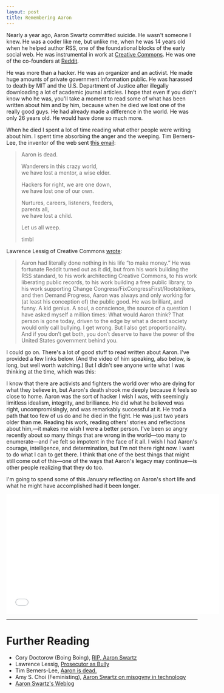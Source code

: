 ```yaml
---
layout: post
title: Remembering Aaron
---
```


Nearly a year ago, Aaron Swartz committed suicide. He wasn't someone I knew. He was a coder like me, but unlike me, when he was 14 years old when he helped author RSS, one of the foundational blocks of the early social web. He was instrumental in work at [Creative Commons](http://creativecommons.org/). He was one of the co-founders at [Reddit](http://www.reddit.com/).

He was more than a hacker. He was an organizer and an activist. He made huge amounts of private government information public. He was harassed to death by MIT and the U.S. Department of Justice after illegally downloading a lot of academic journal articles. I hope that even if you didn't know who he was, you'll take a moment to read some of what has been written about him and by him, because when he died we lost one of the really good guys. He had already made a difference in the world. He was only 26 years old. He would have done so much more.

When he died I spent a lot of time reading what other people were writing about him. I spent time absorbing the anger and the weeping. Tim Berners-Lee, the inventor of the web sent [this email](http://lists.w3.org/Archives/Public/www-tag/2013Jan/0017.html):

> Aaron is dead.  
>   
> Wanderers in this crazy world,  
> we have lost a mentor, a wise elder.  
>   
> Hackers for right, we are one down,  
> we have lost one of our own.  
>   
> Nurtures, careers, listeners, feeders,  
> parents all,  
> we have lost a child.  
>   
> Let us all weep.  
>   
>   
> timbl  

Lawrence Lessig of Creative Commons [wrote](http://lessig.tumblr.com/post/40347463044/prosecutor-as-bully):

> Aaron had literally done nothing in his life “to make money.” He was fortunate Reddit turned out as it did, but from his work building the RSS standard, to his work architecting Creative Commons, to his work liberating public records, to his work building a free public library, to his work supporting Change Congress/FixCongressFirst/Rootstrikers, and then Demand Progress, Aaron was always and only working for (at least his conception of) the public good. He was brilliant, and funny. A kid genius. A soul, a conscience, the source of a question I have asked myself a million times: What would Aaron think? That person is gone today, driven to the edge by what a decent society would only call bullying. I get wrong. But I also get proportionality. And if you don’t get both, you don’t deserve to have the power of the United States government behind you.

I could go on. There's a lot of good stuff to read written about Aaron. I've provided a few links below. (And the video of him speaking, also below, is long, but well worth watching.) But I didn't see anyone write what I was thinking at the time, which was this:

I know that there are activists and fighters the world over who are dying for what they believe in, but Aaron's death shook me deeply because it feels so close to home. Aaron was the sort of hacker I wish I was, with seemingly limitless idealism, integrity, and brilliance. He did what he believed was right, uncompromisingly, and was remarkably successful at it. He trod a path that too few of us do and he died in the fight. He was just two years older than me. Reading his work, reading others' stories and reflections about him,—it makes me wish I were a better person. I've been so angry recently about so many things that are wrong in the world—too many to enumerate—and I've felt so impotent in the face of it all. I wish I had Aaron's courage, intelligence, and determination, but I'm not there right now. I want to do what I can to get there. I think that one of the best things that might still come out of this—one of the ways that Aaron's legacy may continue—is other people realizing that they do too.

I'm going to spend some of this January reflecting on Aaron's short life and what he might have accomplished had it been longer.

<iframe width="560" height="315" src="//www.youtube.com/embed/Fgh2dFngFsg" frameborder="0" allowfullscreen></iframe>

* * *

# Further Reading

* Cory Doctorow (Boing Boing), [RIP, Aaron Swartz](http://boingboing.net/2013/01/12/rip-aaron-swartz.html)
* Lawrence Lessig, [Prosecutor as Bully](http://lessig.tumblr.com/post/40347463044/prosecutor-as-bully)
* Tim Berners-Lee, [Aaron is dead.](http://lists.w3.org/Archives/Public/www-tag/2013Jan/0017.html)
* Amy S. Choi (Feministing), [Aaron Swartz on misogyny in technology](http://feministing.com/2013/01/15/aaron-swartz-on-misogyny-in-technology/)
* [Aaron Swartz's Weblog](http://www.aaronsw.com/weblog/archive)